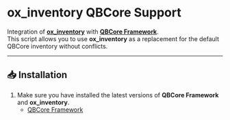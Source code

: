 # ox_inventory QBCore Support

Integration of **[ox_inventory](https://github.com/overextended/ox_inventory)** with **[QBCore Framework](https://github.com/qbcore-framework)**.  
This script allows you to use **ox_inventory** as a replacement for the default QBCore inventory without conflicts.

---

## 📥 Installation

1. Make sure you have installed the latest versions of **QBCore Framework** and **ox_inventory**.  
   - [QBCore Framework](https://github.com/qbcore-framework)  
